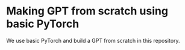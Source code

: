# Making GPT from scratch using basic PyTorch

We use basic PyTorch and build a GPT from scratch in this repository.
